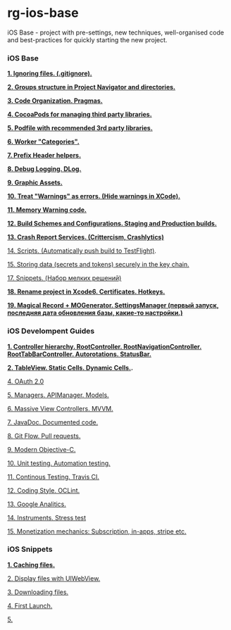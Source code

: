 # rg-ios-base
iOS Base - project with pre-settings, new techniques, well-organised code and best-practices for quickly starting the new project.

### iOS Base

**[1. Ignoring files. (.gitignore).](https://github.com/arthurigberdin/rg-ios-base/blob/master/Docs/ignoring_files.md)**

**[2. Groups structure in Project Navigator and directories.](https://github.com/arthurigberdin/rg-ios-base/blob/master/Docs/groups_projectnavigator.md)**

**[3. Code Organization. Pragmas.](https://github.com/arthurigberdin/rg-ios-base/blob/master/Docs/structure_code.md)**

**[4. CocoaPods for managing third party libraries.](https://github.com/arthurigberdin/rg-ios-base/blob/master/Docs/cocoapods.md)**

**[5. Podfile with recommended 3rd party libraries.](https://github.com/arthurigberdin/rg-ios-base/blob/master/Docs/podfile_libs.md)**

**[6. Worker "Categories".](https://github.com/arthurigberdin/rg-ios-base/blob/master/Docs/worker_categories.md)**

**[7. Prefix Header helpers.](https://github.com/arthurigberdin/rg-ios-base/blob/master/Docs/prefix_header_helpers.md)**

**[8. Debug Logging. DLog.](https://github.com/arthurigberdin/rg-ios-base/blob/master/Docs/debug_logging.md)**

**[9. Graphic Assets.](https://github.com/arthurigberdin/rg-ios-base/blob/master/Docs/graphic_assets.md)**

**[10. Treat "Warnings" as errors. (Hide warnings in XCode).](https://github.com/arthurigberdin/rg-ios-base/blob/master/Docs/treat_warnings.md)**

**[11. Memory Warning code.](https://github.com/arthurigberdin/rg-ios-base/blob/master/Docs/memory_warning.md)**

**[12. Build Schemes and Configurations. Staging and Production builds.](https://github.com/arthurigberdin/rg-ios-base/blob/master/Docs/schemes.md)**

**[13. Crash Report Services. (Crittercism, Crashlytics)](https://github.com/arthurigberdin/rg-ios-base/blob/master/Docs/crash_report.md)**

[14. Scripts. (Automatically push build to TestFlight)](https://github.com/arthurigberdin/rg-ios-base/blob/master/Docs/scripts_push_build_testflight.md).

[15. Storing data (secrets and tokens) securely in the key chain.](https://github.com/arthurigberdin/rg-ios-base/blob/master/Docs/securely_store_data.md)

[17. Snippets. (Набор мелких решений)](https://github.com/arthurigberdin/rg-ios-base/blob/master/Docs/snippets.md)

**[18. Rename project in Xcode6. Certificates. Hotkeys.](https://github.com/arthurigberdin/rg-ios-base/blob/master/Docs/rename_project.md)**

**[19. Magical Record + MOGenerator. SettingsManager (первый запуск, последняя дата обновления базы, какие-то настройки.)](https://github.com/arthurigberdin/rg-ios-base/blob/master/Docs/magicalrecord_mogenerator.md)**

### iOS Develompent Guides

**[1. Controller hierarchy. RootController. RootNavigationController. RootTabBarController. Autorotations. StatusBar.](https://github.com/arthurigberdin/rg-ios-base/blob/master/Docs/controller_hierarchy.md)**

**[2. TableView. Static Cells. Dynamic Cells.]().**

[4. OAuth 2.0](https://github.com/arthurigberdin/rg-ios-base/blob/master/Docs/oauth.md)

[5. Managers. APIManager. Models.](https://github.com/arthurigberdin/rg-ios-base/blob/master/Docs/managers.md)

[6. Massive View Controllers. MVVM.](https://github.com/arthurigberdin/rg-ios-base/blob/master/Docs/mvvm.md)

[7. JavaDoc. Documented code. ](https://github.com/arthurigberdin/rg-ios-base/blob/master/Docs/java_doc.md)

[8. Git Flow. Pull requests.](https://github.com/arthurigberdin/rg-ios-base/blob/master/Docs/git_flow.md)

[9. Modern Objective-C.](https://github.com/arthurigberdin/rg-ios-base/blob/master/Docs/unit_testing.md)

[10. Unit testing. Automation testing.](https://github.com/arthurigberdin/rg-ios-base/blob/master/Docs/automation_testing.md)

[11. Continous Testing. Travis CI.](https://github.com/arthurigberdin/rg-ios-base/blob/master/Docs/continous_testing.md)

[12. Coding Style. OCLint.](https://github.com/arthurigberdin/rg-ios-base/blob/master/Docs/coding_style_oclint.md)

[13. Google Analitics.](https://github.com/arthurigberdin/rg-ios-base/blob/master/Docs/google_analitics.md)

[14. Instruments. Stress test](https://github.com/arthurigberdin/rg-ios-base/blob/master/Docs/instruments.md)

[15. Monetization mechanics: Subscription, in-apps, stripe etc.]()

### iOS Snippets

**[1. Caching files.](https://github.com/arthurigberdin/rg-ios-base/blob/master/Components/caching_files.md)**

[2. Display files with UIWebView.]()

[3. Downloading files.]()

[4. First Launch.]()

[5. ]()



